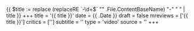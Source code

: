 {{ $title := replace (replaceRE `-\d+$` "" .File.ContentBaseName)  "-" " " | title }}
+++
title = '{{ title }}'
date = {{ .Date }}
draft = false
mreviews = ['{{ title }}']
critics = ['']
subtitle = ''
type = 'video'
source = ''
+++
